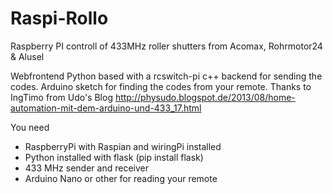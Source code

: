 # Raspi-Rollo
Raspberry PI controll of 433MHz roller shutters from Acomax, Rohrmotor24 &amp; Alusel

Webfrontend Python based with a rcswitch-pi c++ backend for sending the codes.
Arduino sketch for finding the codes from your remote. Thanks to IngTimo from Udo's Blog http://physudo.blogspot.de/2013/08/home-automation-mit-dem-arduino-und-433_17.html

You need
- RaspberryPi with Raspian and wiringPi installed
- Python installed with flask (pip install flask)
- 433 MHz sender and receiver
- Arduino Nano or other for reading your remote
